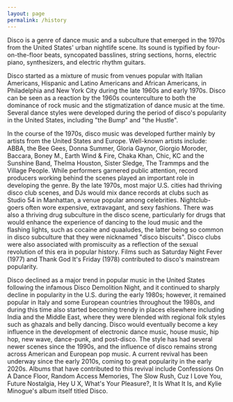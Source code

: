 ```yaml
---
layout: page
permalink: /history
---
```


Disco is a genre of dance music and a subculture that emerged in the 1970s from the United States' urban nightlife scene. Its sound is typified by four-on-the-floor beats, syncopated basslines, string sections, horns, electric piano, synthesizers, and electric rhythm guitars.

Disco started as a mixture of music from venues popular with Italian Americans, Hispanic and Latino Americans and African Americans, in Philadelphia and New York City during the late 1960s and early 1970s. Disco can be seen as a reaction by the 1960s counterculture to both the dominance of rock music and the stigmatization of dance music at the time. Several dance styles were developed during the period of disco's popularity in the United States, including "the Bump" and "the Hustle".

In the course of the 1970s, disco music was developed further mainly by artists from the United States and Europe. Well-known artists include: ABBA, the Bee Gees, Donna Summer, Gloria Gaynor, Giorgio Moroder, Baccara, Boney M., Earth Wind & Fire, Chaka Khan, Chic, KC and the Sunshine Band, Thelma Houston, Sister Sledge, The Trammps and the Village People. While performers garnered public attention, record producers working behind the scenes played an important role in developing the genre. By the late 1970s, most major U.S. cities had thriving disco club scenes, and DJs would mix dance records at clubs such as Studio 54 in Manhattan, a venue popular among celebrities. Nightclub-goers often wore expensive, extravagant, and sexy fashions. There was also a thriving drug subculture in the disco scene, particularly for drugs that would enhance the experience of dancing to the loud music and the flashing lights, such as cocaine and quaaludes, the latter being so common in disco subculture that they were nicknamed "disco biscuits". Disco clubs were also associated with promiscuity as a reflection of the sexual revolution of this era in popular history. Films such as Saturday Night Fever (1977) and Thank God It's Friday (1978) contributed to disco's mainstream popularity.

Disco declined as a major trend in popular music in the United States following the infamous Disco Demolition Night, and it continued to sharply decline in popularity in the U.S. during the early 1980s; however, it remained popular in Italy and some European countries throughout the 1980s, and during this time also started becoming trendy in places elsewhere including India and the Middle East, where they were blended with regional folk styles such as ghazals and belly dancing. Disco would eventually become a key influence in the development of electronic dance music, house music, hip hop, new wave, dance-punk, and post-disco. The style has had several newer scenes since the 1990s, and the influence of disco remains strong across American and European pop music. A current revival has been underway since the early 2010s, coming to great popularity in the early 2020s. Albums that have contributed to this revival include Confessions On A Dance Floor, Random Access Memories, The Slow Rush, Cuz I Love You, Future Nostalgia, Hey U X, What's Your Pleasure?, It Is What It Is, and Kylie Minogue's album itself titled Disco.
